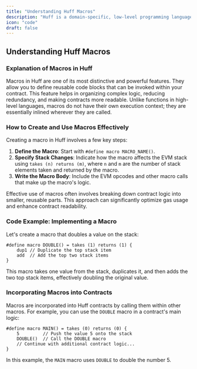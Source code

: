 ```yaml
---
title: "Understanding Huff Macros"
description: "Huff is a domain-specific, low-level programming language designed explicitly for writing smart contracts on the Ethereum blockchain."
icon: "code"
draft: false
---
```

## Understanding Huff Macros

### Explanation of Macros in Huff

Macros in Huff are one of its most distinctive and powerful features. They allow you to define reusable code blocks that can be invoked within your contract. This feature helps in organizing complex logic, reducing redundancy, and making contracts more readable. Unlike functions in high-level languages, macros do not have their own execution context; they are essentially inlined wherever they are called.

### How to Create and Use Macros Effectively

Creating a macro in Huff involves a few key steps:

1. **Define the Macro**: Start with `#define macro MACRO_NAME()`.
2. **Specify Stack Changes**: Indicate how the macro affects the EVM stack using `takes (n) returns (m)`, where `n` and `m` are the number of stack elements taken and returned by the macro.
3. **Write the Macro Body**: Include the EVM opcodes and other macro calls that make up the macro's logic.

Effective use of macros often involves breaking down contract logic into smaller, reusable parts. This approach can significantly optimize gas usage and enhance contract readability.

### Code Example: Implementing a Macro

Let's create a macro that doubles a value on the stack:

```huff
#define macro DOUBLE() = takes (1) returns (1) {
    dup1 // Duplicate the top stack item
    add  // Add the top two stack items
}
```

This macro takes one value from the stack, duplicates it, and then adds the two top stack items, effectively doubling the original value.

### Incorporating Macros into Contracts

Macros are incorporated into Huff contracts by calling them within other macros. For example, you can use the `DOUBLE` macro in a contract's main logic:

```huff
#define macro MAIN() = takes (0) returns (0) {
    5         // Push the value 5 onto the stack
    DOUBLE()  // Call the DOUBLE macro
    // Continue with additional contract logic...
}
```

In this example, the `MAIN` macro uses `DOUBLE` to double the number 5.
